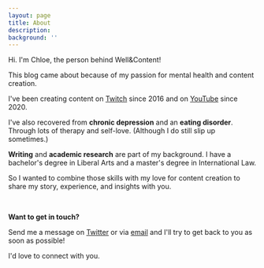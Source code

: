 ```yaml
---
layout: page
title: About
description: 
background: ''
---
```


Hi. I'm Chloe, the person behind Well&Content!

This blog came about because of my passion for mental health and content creation.

I've been creating content on [Twitch](twitch.tv/glitchedinorbit) since 2016 and on [YouTube](youtube.com/glitchedinorbit) since 2020.

I've also recovered from **chronic depression** and an **eating disorder**. Through lots of therapy and self-love. (Although I do still slip up sometimes.)

**Writing** and **academic research** are part of my background. I have a bachelor's degree in Liberal Arts and a master's degree in International Law.

So I wanted to combine those skills with my love for content creation to share my story, experience, and insights with you.

<br>

**Want to get in touch?**

Send me a message on [Twitter](https://twitter.com/glitchedinorbit) or via [email](mailto:info.wellcontent@gmail.com) and I'll try to get back to you as soon as possible!

I'd love to connect with you.
